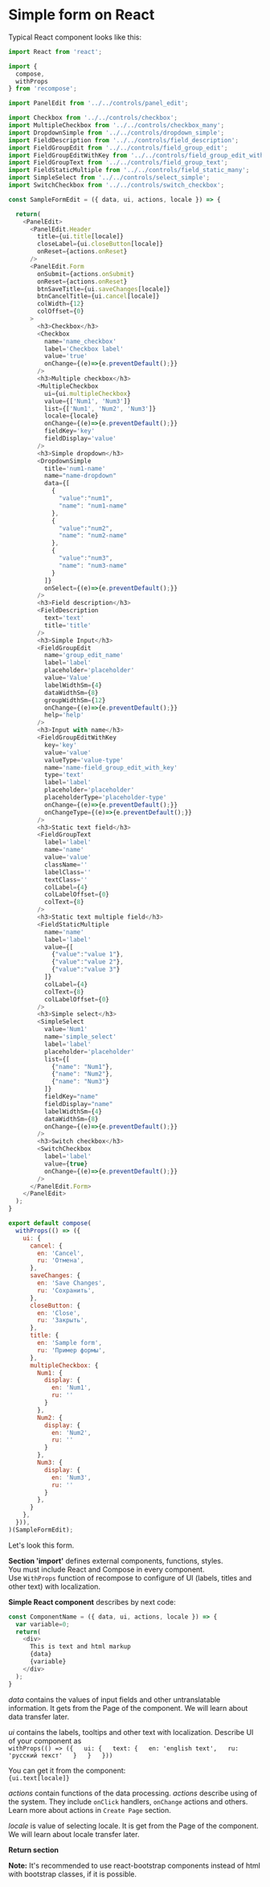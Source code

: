 # Simple form on React

Typical React component looks like this:

```javascript
import React from 'react';

import {
  compose,
  withProps
} from 'recompose';

import PanelEdit from '../../controls/panel_edit';

import Checkbox from '../../controls/checkbox';
import MultipleCheckbox from '../../controls/checkbox_many';
import DropdownSimple from '../../controls/dropdown_simple';
import FieldDescription from '../../controls/field_description';
import FieldGroupEdit from '../../controls/field_group_edit';
import FieldGroupEditWithKey from '../../controls/field_group_edit_with_key';
import FieldGroupText from '../../controls/field_group_text';
import FieldStaticMultiple from '../../controls/field_static_many';
import SimpleSelect from '../../controls/select_simple';
import SwitchCheckbox from '../../controls/switch_checkbox';

const SampleFormEdit = ({ data, ui, actions, locale }) => {

  return(
    <PanelEdit>
      <PanelEdit.Header
        title={ui.title[locale]}
        closeLabel={ui.closeButton[locale]}
        onReset={actions.onReset}
      />
      <PanelEdit.Form
        onSubmit={actions.onSubmit}
        onReset={actions.onReset}
        btnSaveTitle={ui.saveChanges[locale]}
        btnCancelTitle={ui.cancel[locale]}
        colWidth={12}
        colOffset={0}
      >
        <h3>Checkbox</h3>
        <Checkbox
          name='name_checkbox'
          label='Checkbox label'
          value='true'
          onChange={(e)=>{e.preventDefault();}}
        />
        <h3>Multiple checkbox</h3>
        <MultipleCheckbox
          ui={ui.multipleCheckbox}
          value={['Num1', 'Num3']}
          list={['Num1', 'Num2', 'Num3']}
          locale={locale}
          onChange={(e)=>{e.preventDefault();}}
          fieldKey='key'
          fieldDisplay='value'
        />
        <h3>Simple dropdown</h3>
        <DropdownSimple
          title='num1-name'
          name="name-dropdown"
          data={[
            {
              "value":"num1",
              "name": "num1-name"
            },
            {
              "value":"num2",
              "name": "num2-name"
            },
            {
              "value":"num3",
              "name": "num3-name"
            }
          ]}
          onSelect={(e)=>{e.preventDefault();}}
        />
        <h3>Field description</h3>
        <FieldDescription
          text='text'
          title='title'
        />
        <h3>Simple Input</h3>
        <FieldGroupEdit
          name='group_edit_name'
          label='label'
          placeholder='placeholder'
          value='Value'
          labelWidthSm={4}
          dataWidthSm={8}
          groupWidthSm={12}
          onChange={(e)=>{e.preventDefault();}}
          help='help'
        />
        <h3>Input with name</h3>
        <FieldGroupEditWithKey
          key='key'
          value='value'
          valueType='value-type'
          name='name-field_group_edit_with_key'
          type='text'
          label='label'
          placeholder='placeholder'
          placeholderType='placeholder-type'
          onChange={(e)=>{e.preventDefault();}}
          onChangeType={(e)=>{e.preventDefault();}}
        />
        <h3>Static text field</h3>
        <FieldGroupText
          label='label'
          name='name'
          value='value'
          className=''
          labelClass=''
          textClass=''
          colLabel={4}
          colLabelOffset={0}
          colText={8}
        />
        <h3>Static text multiple field</h3>
        <FieldStaticMultiple
          name='name'
          label='label'
          value={[
            {"value":"value 1"},
            {"value":"value 2"},
            {"value":"value 3"}
          ]}
          colLabel={4}
          colText={8}
          colLabelOffset={0}
        />
        <h3>Simple select</h3>
        <SimpleSelect
          value='Num1'
          name='simple_select'
          label='label'
          placeholder='placeholder'
          list={[
            {"name": "Num1"},
            {"name": "Num2"},
            {"name": "Num3"}
          ]}
          fieldKey="name"
          fieldDisplay="name"
          labelWidthSm={4}
          dataWidthSm={8}
          onChange={(e)=>{e.preventDefault();}}
        />
        <h3>Switch checkbox</h3>
        <SwitchCheckbox
          label='label'
          value={true}
          onChange={(e)=>{e.preventDefault();}}
        />
      </PanelEdit.Form>
    </PanelEdit>
  );
}

export default compose(
  withProps(() => ({
    ui: {
      cancel: {
        en: 'Cancel',
        ru: 'Отмена',
      },
      saveChanges: {
        en: 'Save Changes',
        ru: 'Сохранить',
      },
      closeButton: {
        en: 'Close',
        ru: 'Закрыть',
      },
      title: {
        en: 'Sample form',
        ru: 'Пример формы',
      },
      multipleCheckbox: {
        Num1: {
          display: {
            en: 'Num1',
            ru: ''
          }
        },
        Num2: {
          display: {
            en: 'Num2',
            ru: ''
          }
        },
        Num3: {
          display: {
            en: 'Num3',
            ru: ''
          }
        },
      }
    },
  })),
)(SampleFormEdit);
```

Let's look this form.

**Section 'import'** defines external components, functions, styles.   
You must include React and Compose in every component.   
Use `WithProps` function of recompose to configure of UI \(labels, titles and other text\) with localization.

**Simple React component** describes by next code:

```javascript
const ComponentName = ({ data, ui, actions, locale }) => {
  var variable=0;
  return(
    <div>
      This is text and html markup
      {data}
      {variable}
    </div>
  );
}
```

_data_ contains the values of input fields and other untranslatable information. It gets from the Page of the component. We will learn about data transfer later.

_ui_ contains the labels, tooltips and other text with localization. Describe UI of your component as   
`withProps(() => ({  
    ui: {  
     text: {  
       en: 'english text',  
       ru: 'русский текст'  
     }  
   }  
 }))`

You can get it from the component:  
 `{ui.text[locale]}`

_actions_ contain functions of the data processing. _actions_ describe using of the system. They include `onClick` handlers, `onChange` actions and others. Learn more about actions in `Create Page` section.

_locale_ is value of selecting locale. It is get from the Page of the component. We will learn about locale transfer later.

**Return section**

**Note:** It's recommended to use react-bootstrap components instead of html with bootstrap classes, if it is possible.   


